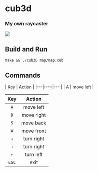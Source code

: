 # cub3d
### My own raycaster
![](https://user-images.githubusercontent.com/45951630/137108100-83da6f3c-4bfa-4ed8-b0c2-ebf2cee69f76.gif)
## Build and Run
`make && ./cub3D map/map.cub`
## Commands

| Key | Action |
|---|:---:|---:|
| A | move left |

| Key | Action |
|:---:|:---:|
| `A` | move left |
| `D` | move right |
| `S` | move back |
| `W` | move front |
| `→` | turn right |
| `→` | turn right |
| `←` | turn left |
| `ESC` | exit |
